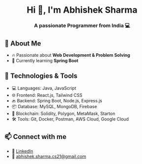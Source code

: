 <!-- ![logo](https://user-images.githubusercontent.com/100137322/213284554-fe8e5fd1-1bb2-458c-8b03-004a4c43ccd4.png) -->
<!-- <div class="image" align="center" >
<img src="https://github.com/abhishek939089/abhishek939089/blob/main/github-header-image.png">
</div> -->
<h1 align="center">Hi 👋, I'm Abhishek Sharma</h1>
<h3 align="center">A passionate Programmer from India  💻</h3>


## 🚀 About Me
- 🔥 Passionate about **Web Development & Problem Solving**
- 🌱 Currently learning **Spring Boot**

## 🔧 Technologies & Tools
- 💻 Languages: Java, JavaScript
- 🌐 Frontend: React.js, Tailwind CSS
- 🔙 Backend: Spring Boot, Node.js, Express.js
- 📦 Database: MySQL, MongoDB, Firebase
- 🔗 Blockchain: Solidity, Polygon, MetaMask, Starton
- 🛠 Tools: Git, Docker, Postman, AWS Cloud, Google Cloud


## 📫 Connect with me
- 🔗 [LinkedIn]([https://www.linkedin.com/in/sharma--abhishek/])
- 📧 abhishek.sharma.cs21@gmail.com

